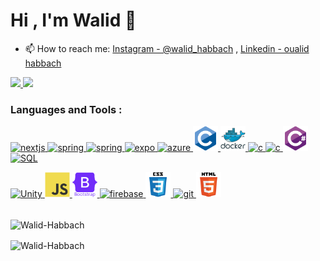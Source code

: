 <h1 align="left">Hi , I'm Walid 👋</h1>
<ul>
 <!--
<li><g-emoji class="g-emoji" alias="telescope" fallback-src="https://github.githubassets.com/images/icons/emoji/unicode/1f52d.png">🔭</g-emoji> I’m currently working on a Banking App using js<a href="#" rel="nofollow"> </a>.</li>  -->
<!-- <li><g-emoji class="g-emoji" alias="seedling" fallback-src="https://github.githubassets.com/images/icons/emoji/unicode/1f331.png">🌱</g-emoji> I’m currently learning more about C# , java script , databases and C++ .</li>
 -->
<li>
  <g-emoji class="g-emoji" alias="mailbox" fallback-src="https://github.githubassets.com/images/icons/emoji/unicode/1f4eb.png">📫</g-emoji>
  How to reach me: 
  <a href="https://www.instagram.com/walid_habbach/" rel="nofollow">Instagram - @walid_habbach</a> , 
  <a href="https://www.linkedin.com/in/oualid-habbach-0385641bb/" rel="nofollow">Linkedin - oualid habbach</a></li>
</li>
  <g-emoji class="g-emoji" alias="smile" fallback-src="https://github.githubassets.com/images/icons/emoji/unicode/1f604.png">
</ul>
<a href="https://www.linkedin.com/in/oualid-habbach-0385641bb/" rel="follow">
  <img src="https://img.shields.io/badge/oualid-habbach-0385641bb?style=for-the-badge&logo=linkedin&logoColor=white">
  </a>
<a href="https://github.com/walidhabbach">
  <img src="https://img.shields.io/badge/walid-habbach?style=for-the-badge&logo=github&logoColor=white">
  </a>


<h3 align="left">Languages and Tools :</h3>
<p align="left"> 
 
<a href="https://upload.vectorlogo.zone/logos/nextjs/images/abcffb25-b56d-475f-9c82-26818776dc33.svg" target="_blank"> <img src="https://upload.vectorlogo.zone/logos/nextjs/images/abcffb25-b56d-475f-9c82-26818776dc33.svg" alt="nextjs" width="40" height="40"/> </a>
<a href="https://www.vectorlogo.zone/logos/typescriptlang/typescriptlang-icon.svg" target="_blank"> <img src="https://www.vectorlogo.zone/logos/typescriptlang/typescriptlang-icon.svg" alt="spring" width="40" height="40"/> </a>
<a href="https://www.vectorlogo.zone/logos/springio/springio-icon.svg" target="_blank"> <img src="https://www.vectorlogo.zone/logos/springio/springio-icon.svg" alt="spring" width="40" height="40"/> </a>
<a href="https://www.vectorlogo.zone/logos/expoio/expoio-icon.svg" target="_blank"> <img src="https://www.vectorlogo.zone/logos/expoio/expoio-icon.svg" alt="expo" width="40" height="40"/> </a>
<a href="https://cdn.iconscout.com/icon/free/png-512/free-azure-devops-3521296-2944715.png?f=webp&w=256" target="_blank"> <img src="https://cdn.iconscout.com/icon/free/png-512/free-azure-devops-3521296-2944715.png?f=webp&w=256" alt="azure" width="40" height="40"/> </a>
  <a href="https://www.cprogramming.com/" target="_blank"> <img src="https://raw.githubusercontent.com/devicons/devicon/master/icons/c/c-original.svg" alt="c"  width="40" height="40"/> </a> 
   <a href="https://raw.githubusercontent.com/devicons/devicon/master/icons/docker/docker-original-wordmark.svg" target="_blank"> <img src="https://raw.githubusercontent.com/devicons/devicon/master/icons/docker/docker-original-wordmark.svg" alt="c"  width="40" height="40"/> </a> 
   <a href="https://www.vectorlogo.zone/logos/reactjs/reactjs-icon.svg" target="_blank"> <img src="https://www.vectorlogo.zone/logos/reactjs/reactjs-icon.svg" alt="c"  width="40" height="40"/> </a> 
   <a href="https://www.vectorlogo.zone/logos/nodejs/nodejs-icon.svg" target="_blank"> <img src="https://www.vectorlogo.zone/logos/nodejs/nodejs-icon.svg" alt="c"  width="40" height="40"/> </a> 
  <a href="https://docs.microsoft.com/en-us/dotnet/csharp" target="_blank"> 
    <img src="https://raw.githubusercontent.com/devicons/devicon/master/icons/csharp/csharp-original.svg" alt="c#"  width="40" height="40"/> </a> 
 <a href="https://www.techtarget.com/searchdatamanagement/definition/SQL-Server" target="_blank"> 
    <img src="https://img.icons8.com/color/40/000000/microsoft-sql-server.png" alt="SQL"  width="40" height="40"/> </a> 
 
  <a href="https://learn.unity.com" target="_blank"> 
    <img src="https://user-images.githubusercontent.com/79254928/169626239-1f5c9371-6bc9-4fd4-949a-2bd28fd1a29c.png" alt="Unity"  width="40" height="40"/> </a> 
  <a href="https://developer.mozilla.org/en-US/docs/Web/JavaScript" target="_blank"> 
    <img src="https://raw.githubusercontent.com/devicons/devicon/master/icons/javascript/javascript-original.svg" alt="javascript" width="40" height="40"/> </a>
   <a href="https://getbootstrap.com" target="_blank"> <img src="https://raw.githubusercontent.com/devicons/devicon/master/icons/bootstrap/bootstrap-plain-wordmark.svg" alt="bootstrap" width="40" height="40"/> </a>
  <a href="https://firebase.google.com/" target="_blank"> 
  <img src="https://www.vectorlogo.zone/logos/firebase/firebase-icon.svg" alt="firebase" width="40" height="40"/> </a> 
  <a href="https://www.w3schools.com/css/" target="_blank"> <img src="https://raw.githubusercontent.com/devicons/devicon/master/icons/css3/css3-original-wordmark.svg" alt="css3" width="40" height="40"/> </a>
  <a href="https://git-scm.com/" target="_blank">
  <img src="https://www.vectorlogo.zone/logos/git-scm/git-scm-icon.svg" alt="git" width="40" height="40"/> </a>
  <a href="https://www.w3.org/html/" target="_blank">
  <img src="https://raw.githubusercontent.com/devicons/devicon/master/icons/html5/html5-original-wordmark.svg" alt="html5" width="40" height="40"/> 
  </a> 
   
</p>

  <p><br> <img align="center" src="https://github-readme-stats.vercel.app/api?username=walidhabbach&show_icons=true&theme=tokyonight&show_icons=true" alt="Walid-Habbach" /></p>
  
 <p> <img align="center" src="https://github-readme-stats.vercel.app/api/top-langs/?username=walidhabbach&show_icons=true&locale=en&layout=compact" alt="Walid-Habbach" /></p> 
 

  </article>
  </div>
</div>












<!-- <h1 align="left">Hi 👋, I'm Walid</h1>
<h3 align="center">I am a computer science student passionate about programming</h3>

<p align="left"> <img src="https://komarev.com/ghpvc/?username=walidhabbach&label=Profile%20views&color=0e75b6&style=flat" alt="walidhabbach" /> </p>

<p align="left"> <a href="https://github.com/ryo-ma/github-profile-trophy"><img src="https://github-profile-trophy.vercel.app/?username=walidhabbach" alt="walidhabbach" /></a> </p>

- 🔭 I’m currently working on **A Banking APP**

<h3 align="left">Connect with me:</h3>
<p align="left">
<a href="https://linkedin.com/in/oualid habbach" target="blank"><img align="center" src="https://raw.githubusercontent.com/rahuldkjain/github-profile-readme-generator/master/src/images/icons/Social/linked-in-alt.svg" alt="oualid habbach" height="30" width="40" /></a>
<a href="https://instagram.com/walid_habbach" target="blank"><img align="center" src="https://raw.githubusercontent.com/rahuldkjain/github-profile-readme-generator/master/src/images/icons/Social/instagram.svg" alt="walid_habbach" height="30" width="40" /></a>
</p>

<h3 align="left">Languages and Tools:</h3>


<p><img align="center" src="https://github-readme-streak-stats.herokuapp.com/?user=walidhabbach&" alt="walidhabbach" /></p>
<p>&nbsp;<img align="center" src="https://github-readme-stats.vercel.app/api?username=walidhabbach&show_icons=true&locale=en" alt="walidhabbach" /></p>
<p><img align="left" src="https://github-readme-stats.vercel.app/api/top-langs?username=walidhabbach&show_icons=true&locale=en&layout=compact" alt="walidhabbach" /></p>


 -->
